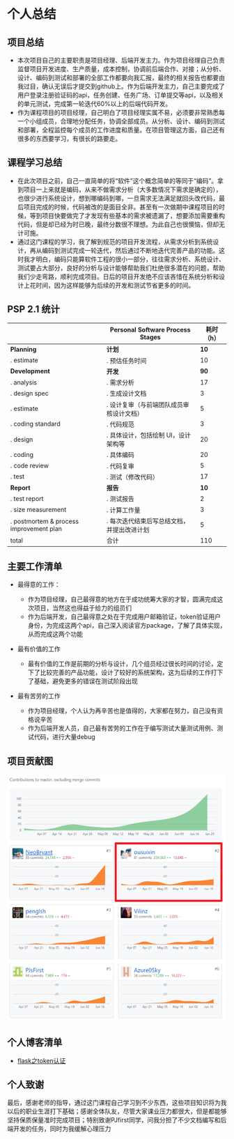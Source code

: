 # 个人总结

## 项目总结

- 本次项目自己的主要职责是项目经理、后端开发主力。作为项目经理自己负责监督项目开发进度、生产质量，成本控制，协调前后端合作、对接；从分析、设计、编码到测试和部署的全部工作都要向我汇报，最终的相关报告也都要由我过目，确认无误后才提交到github上。作为后端开发主力，自己主要完成了用户登录注册验证码的api，任务创建、任务广场、订单提交等api，以及相关的单元测试，完成第一轮迭代60%以上的后端代码开发。
- 作为课程项目的项目经理，自己明白了项目经理实属不易，必须要非常熟悉每一个小组成员，合理地分配任务，协调全部成员。从分析、设计、编码到测试和部署，全程监控每个成员的工作进度和质量。在项目管理这方面，自己还有很多的东西要学习，有很长的路要走。



## 课程学习总结

- 在此次项目之前，自己一直简单的将“软件”这个概念简单的等同于“编码”。拿到项目一上来就是编码，从来不做需求分析（大多数情况下需求是确定的），也很少进行系统设计，想到哪编码到哪，一旦需求无法满足就回头改代码，最后项目完成的时候，代码被改的是面目全非。甚至有一次做期中课程项目的时候，等到项目快要做完了才发现有些基本的需求被遗漏了，想要添加需要重构代码，但是却已经为时已晚，最终分数很不理想。为此自己也很懊恼，但却无计可施。
- 通过这门课程的学习，我了解到规范的项目开发流程，从需求分析到系统设计，再从编码到测试完成一轮迭代，然后通过不断地迭代完善产品的功能。这时我才明白，编码只能算软件工程的很小一部分，往往需求分析、系统设计、测试要占大部分，良好的分析与设计能够帮助我们杜绝很多潜在的问题，帮助我们少走弯路，顺利完成项目。日后的项目开发绝不应该吝惜在系统分析和设计上花时间，因为这样能够为后续的开发和测试节省更多的时间。



## PSP 2.1 统计

|                                            | Personal Software Process Stages              | 耗时（h） |
| ------------------------------------------ | --------------------------------------------- | --------- |
| **Planning**                               | **计划**                                      | **10**    |
| .    estimate                              | .    预估任务时间                             | 10        |
| **Development**                            | **开发**                                      | **90**    |
| .    analysis                              | .    需求分析                                 | 17        |
| .    design spec                           | .    生成设计文档                             | 3         |
| .    estimate                              | .    设计复审（与前端团队成员审核设计文档）   | 5         |
| .    coding standard                       | .    代码规范                                 | 3         |
| .    design                                | .    具体设计，包括绘制 UI，设计架构等        | 20        |
| .    coding                                | .    具体编码                                 | 20        |
| .    code review                           | .    代码复审                                 | 5         |
| .    test                                  | .    测试（修改代码）                         | 17        |
| **Report**                                 | **报告**                                      | **10**    |
| .    test report                           | .    测试报告                                 | 2         |
| .    size measurement                      | .    计算工作量                               | 3         |
| .    postmortem & process improvement plan | .    每次迭代结束后写总结文档，并提出改进计划 | 5         |
| total                                      | 合计                                          | 110       |



## 主要工作清单

- 最得意的工作：

  - 作为项目经理，自己最得意的地方在于成功统筹大家的才智，圆满完成这次项目，当然这也得益于给力的组员们
  - 作为后端开发，自己最得意之处在于完成用户邮箱验证，token验证用户身份，为完成这两个api，自己深入阅读官方package，了解了具体实现，从而完成这两个功能

- 最有价值的工作

  - 最有价值的工作是前期的分析与设计，几个组员经过很长时间的讨论，定下了比较完善的产品功能，设计了较好的系统架构，这为后续的工作打下了基础，避免更多的错误在测试阶段出现

- 最有苦劳的工作

  - 作为项目经理，个人认为再辛苦也是值得的，大家都在努力，自己没有资格说辛苦
  - 作为后端开发人员，自己最有苦劳的工作在于编写测试大量测试用例、测试代码，进行大量debug

  

## 项目贡献图

![](https://github.com/sysuswsad/mission_craft/raw/master/docs/imgs/16340173-ousuixin.png)



## 个人博客清单

- [flask之token认证](https://github.com/sysuswsad/mission_craft/raw/master/docs/imgs/16340173-blog.html)



## 个人致谢

最后，感谢老师的指导，通过这门课程自己学习到不少东西，这些项目知识将为我以后的职业生涯打下基础；感谢全体队友，尽管大家课业压力都很大，但是都能够坚持保质保量准时完成项目；特别致谢PJfirst同学，问我分担了不少文档编写和后端开发的任务，同时为我缓解心理压力



